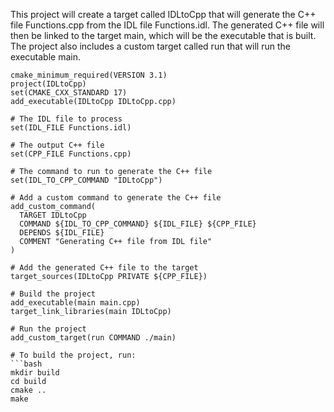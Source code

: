  This project will create a target called IDLtoCpp that will generate the C++ file Functions.cpp from the IDL file Functions.idl. The generated C++ file will then be linked to the target main, which will be the executable that is built. The project also includes a custom target called run that will run the executable main.

```
cmake_minimum_required(VERSION 3.1)
project(IDLtoCpp)
set(CMAKE_CXX_STANDARD 17)
add_executable(IDLtoCpp IDLtoCpp.cpp)

# The IDL file to process
set(IDL_FILE Functions.idl)

# The output C++ file
set(CPP_FILE Functions.cpp)

# The command to run to generate the C++ file
set(IDL_TO_CPP_COMMAND "IDLtoCpp")

# Add a custom command to generate the C++ file
add_custom_command(
  TARGET IDLtoCpp
  COMMAND ${IDL_TO_CPP_COMMAND} ${IDL_FILE} ${CPP_FILE}
  DEPENDS ${IDL_FILE}
  COMMENT "Generating C++ file from IDL file"
)

# Add the generated C++ file to the target
target_sources(IDLtoCpp PRIVATE ${CPP_FILE})

# Build the project
add_executable(main main.cpp)
target_link_libraries(main IDLtoCpp)

# Run the project
add_custom_target(run COMMAND ./main)

# To build the project, run:
```bash
mkdir build
cd build
cmake ..
make
```